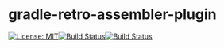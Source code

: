 # gradle-retro-assembler-plugin

[![License: MIT](https://img.shields.io/badge/License-MIT-yellow.svg)](https://opensource.org/licenses/MIT)[![Build Status](https://travis-ci.org/c64lib/gradle-retro-assembler-plugin.svg?branch=master)](https://travis-ci.org/c64lib/gradle-retro-assembler-plugin)[![Build Status](https://travis-ci.org/c64lib/gradle-retro-assembler-plugin.svg?branch=develop)](https://travis-ci.org/c64lib/gradle-retro-assembler-plugin)
